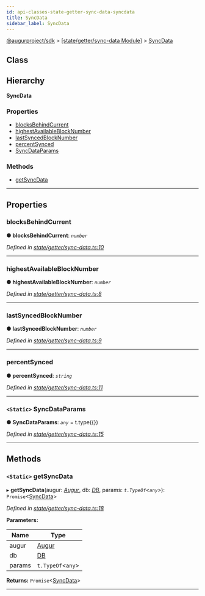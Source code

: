 ```yaml
---
id: api-classes-state-getter-sync-data-syncdata
title: SyncData
sidebar_label: SyncData
---
```


[@augurproject/sdk](api-readme.md) > [[state/getter/sync-data Module]](api-modules-state-getter-sync-data-module.md) > [SyncData](api-classes-state-getter-sync-data-syncdata.md)

## Class

## Hierarchy

**SyncData**

### Properties

* [blocksBehindCurrent](api-classes-state-getter-sync-data-syncdata.md#blocksbehindcurrent)
* [highestAvailableBlockNumber](api-classes-state-getter-sync-data-syncdata.md#highestavailableblocknumber)
* [lastSyncedBlockNumber](api-classes-state-getter-sync-data-syncdata.md#lastsyncedblocknumber)
* [percentSynced](api-classes-state-getter-sync-data-syncdata.md#percentsynced)
* [SyncDataParams](api-classes-state-getter-sync-data-syncdata.md#syncdataparams)

### Methods

* [getSyncData](api-classes-state-getter-sync-data-syncdata.md#getsyncdata)

---

## Properties

<a id="blocksbehindcurrent"></a>

###  blocksBehindCurrent

**● blocksBehindCurrent**: *`number`*

*Defined in [state/getter/sync-data.ts:10](https://github.com/AugurProject/augur/blob/06e47ad207/packages/augur-sdk/src/state/getter/sync-data.ts#L10)*

___
<a id="highestavailableblocknumber"></a>

###  highestAvailableBlockNumber

**● highestAvailableBlockNumber**: *`number`*

*Defined in [state/getter/sync-data.ts:8](https://github.com/AugurProject/augur/blob/06e47ad207/packages/augur-sdk/src/state/getter/sync-data.ts#L8)*

___
<a id="lastsyncedblocknumber"></a>

###  lastSyncedBlockNumber

**● lastSyncedBlockNumber**: *`number`*

*Defined in [state/getter/sync-data.ts:9](https://github.com/AugurProject/augur/blob/06e47ad207/packages/augur-sdk/src/state/getter/sync-data.ts#L9)*

___
<a id="percentsynced"></a>

###  percentSynced

**● percentSynced**: *`string`*

*Defined in [state/getter/sync-data.ts:11](https://github.com/AugurProject/augur/blob/06e47ad207/packages/augur-sdk/src/state/getter/sync-data.ts#L11)*

___
<a id="syncdataparams"></a>

### `<Static>` SyncDataParams

**● SyncDataParams**: *`any`* =  t.type({})

*Defined in [state/getter/sync-data.ts:15](https://github.com/AugurProject/augur/blob/06e47ad207/packages/augur-sdk/src/state/getter/sync-data.ts#L15)*

___

## Methods

<a id="getsyncdata"></a>

### `<Static>` getSyncData

▸ **getSyncData**(augur: *[Augur](api-classes-augur-augur.md)*, db: *[DB](api-classes-state-db-db-db.md)*, params: *`t.TypeOf`<`any`>*): `Promise`<[SyncData](api-classes-state-getter-sync-data-syncdata.md)>

*Defined in [state/getter/sync-data.ts:18](https://github.com/AugurProject/augur/blob/06e47ad207/packages/augur-sdk/src/state/getter/sync-data.ts#L18)*

**Parameters:**

| Name | Type |
| ------ | ------ |
| augur | [Augur](api-classes-augur-augur.md) |
| db | [DB](api-classes-state-db-db-db.md) |
| params | `t.TypeOf`<`any`> |

**Returns:** `Promise`<[SyncData](api-classes-state-getter-sync-data-syncdata.md)>

___

